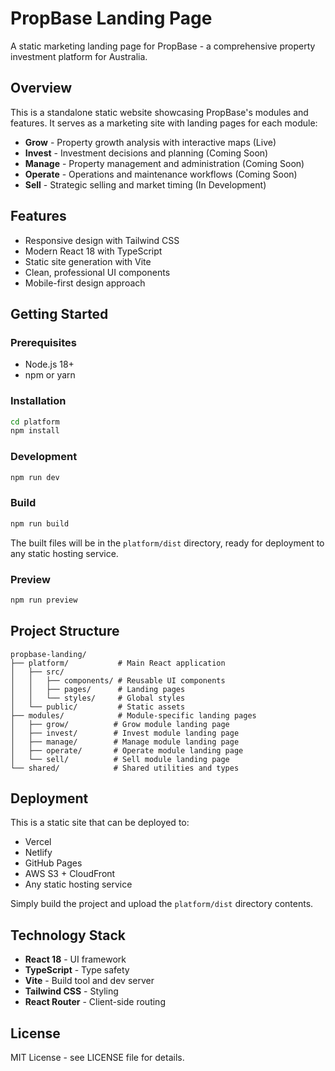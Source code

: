 # PropBase Landing Page

A static marketing landing page for PropBase - a comprehensive property investment platform for Australia.

## Overview

This is a standalone static website showcasing PropBase's modules and features. It serves as a marketing site with landing pages for each module:

- **Grow** - Property growth analysis with interactive maps (Live)
- **Invest** - Investment decisions and planning (Coming Soon)
- **Manage** - Property management and administration (Coming Soon)
- **Operate** - Operations and maintenance workflows (Coming Soon)
- **Sell** - Strategic selling and market timing (In Development)

## Features

- Responsive design with Tailwind CSS
- Modern React 18 with TypeScript
- Static site generation with Vite
- Clean, professional UI components
- Mobile-first design approach

## Getting Started

### Prerequisites

- Node.js 18+ 
- npm or yarn

### Installation

```bash
cd platform
npm install
```

### Development

```bash
npm run dev
```

### Build

```bash
npm run build
```

The built files will be in the `platform/dist` directory, ready for deployment to any static hosting service.

### Preview

```bash
npm run preview
```

## Project Structure

```
propbase-landing/
├── platform/           # Main React application
│   ├── src/
│   │   ├── components/ # Reusable UI components
│   │   ├── pages/      # Landing pages
│   │   └── styles/     # Global styles
│   └── public/         # Static assets
├── modules/            # Module-specific landing pages
│   ├── grow/          # Grow module landing page
│   ├── invest/        # Invest module landing page
│   ├── manage/        # Manage module landing page
│   ├── operate/       # Operate module landing page
│   └── sell/          # Sell module landing page
└── shared/            # Shared utilities and types
```

## Deployment

This is a static site that can be deployed to:

- Vercel
- Netlify
- GitHub Pages
- AWS S3 + CloudFront
- Any static hosting service

Simply build the project and upload the `platform/dist` directory contents.

## Technology Stack

- **React 18** - UI framework
- **TypeScript** - Type safety
- **Vite** - Build tool and dev server
- **Tailwind CSS** - Styling
- **React Router** - Client-side routing

## License

MIT License - see LICENSE file for details.
